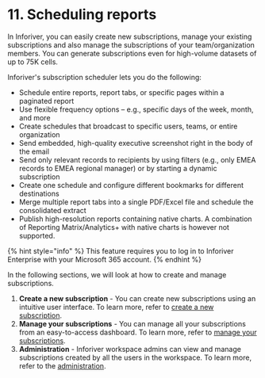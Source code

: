 # 11. Scheduling reports

In Inforiver, you can easily create new subscriptions, manage your existing subscriptions and also manage the subscriptions of your team/organization members. You can generate subscriptions even for high-volume datasets of up to 75K cells.&#x20;

Inforiver's subscription scheduler lets you do the following:

* Schedule entire reports, report tabs, or specific pages within a paginated report​
* Use flexible frequency options – e.g., specific days of the week, month, and more​
* Create schedules that broadcast to specific users, teams, or entire organization​
* Send embedded, high-quality executive screenshot right in the body of the email
* Send only relevant records to recipients by using filters (e.g., only EMEA records to EMEA regional manager) or by starting a dynamic subscription
* Create one schedule and configure different bookmarks for different destinations
* Merge multiple report tabs into a single PDF/Excel file and schedule the consolidated extract
* Publish high-resolution reports containing native charts. A combination of Reporting Matrix/Analytics+ with native charts is however not supported.

{% hint style="info" %}
This feature requires you to log in to Inforiver Enterprise with your Microsoft 365 account.
{% endhint %}

In the following sections, we will look at how to create and manage subscriptions.

1. **Create a new subscription** - You can create new subscriptions using an intuitive user interface. To learn more, refer to [create a new subscription](create-new-subscription/select-a-report.md).
2. **Manage your subscriptions** - You can manage all your subscriptions from an easy-to-access dashboard. To learn more, refer to [manage your subscriptions](manage-your-subscriptions.md).
3. **Administration** - Inforiver workspace admins can view and manage subscriptions created by all the users in the workspace. To learn more, refer to the [administration](administration.md).
